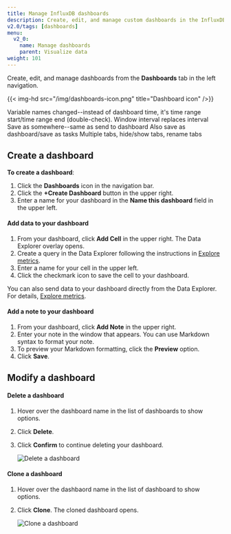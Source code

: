 ```yaml
---
title: Manage InfluxDB dashboards
description: Create, edit, and manage custom dashboards in the InfluxDB user interface (UI).
v2.0/tags: [dashboards]
menu:
  v2_0:
    name: Manage dashboards
    parent: Visualize data
weight: 101
---
```


Create, edit, and manage dashboards from the **Dashboards** tab in the left navigation.

{{< img-hd src="/img/dashboards-icon.png" title="Dashboard icon" />}}

Variable names changed--instead of dashboard time, it's time range start/time range end (double-check).
Window interval replaces interval
Save as somewhere--same as send to dashboard
Also save as dashboard/save as tasks
Multiple tabs, hide/show tabs, rename tabs


## Create a dashboard

**To create a dashboard**:

1. Click the **Dashboards** icon in the navigation bar.
2. Click the **+Create Dashboard** button in the upper right.
3. Enter a name for your dashboard in the **Name this dashboard** field in the upper left.

#### Add data to your dashboard

1. From your dashboard, click **Add Cell** in the upper right. The Data Explorer overlay opens.
2. Create a query in the Data Explorer following the instructions in [Explore metrics](/v2.0/visualize-data/explore-metrics).
3. Enter a name for your cell in the upper left.
4. Click the checkmark icon to save the cell to your dashboard.

You can also send data to your dashboard directly from the Data Explorer. For details, [Explore metrics](/v2.0/visualize-data/explore-metrics).

#### Add a note to your dashboard
1. From your dashboard, click **Add Note** in the upper right.
2. Enter your note in the window that appears. You can use Markdown syntax to format your note.
3. To preview your Markdown formatting, click the **Preview** option.
4. Click **Save**.


## Modify a dashboard

#### Delete a dashboard
1. Hover over the dashboard name in the list of dashboards to show options.
2. Click **Delete**.    
3. Click **Confirm** to continue deleting your dashboard.

    ![Delete a dashboard](/img/dashboard-delete.png)

#### Clone a dashboard
1. Hover over the dashbaord name in the list of dashboard to show options.
2. Click **Clone**. The cloned dashboard opens.

    ![Clone a dashboard](/img/dashboard-clone.png)
